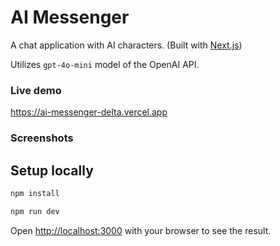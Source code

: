# AI Messenger

A chat application with AI characters. (Built with [Next.js](https://nextjs.org/))

Utilizes `gpt-4o-mini` model of the OpenAI API.

### Live demo

https://ai-messenger-delta.vercel.app

### Screenshots



## Setup locally

```bash
npm install

npm run dev
```

Open [http://localhost:3000](http://localhost:3000) with your browser to see the result.
